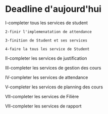 # Deadline d'aujourd'hui

I-completer tous les services de student

    2-finir l'implemenatation de attendance

    3-finition de Student et ses services

    4-faire la tous les service de Student

II-completer les services de justification

III-completer les services de gestion des cours 

IV-completer les services de attendance 

V-completer les services de planning des cours 

VII-completer les services de Filière

VII-completer les services de rapport